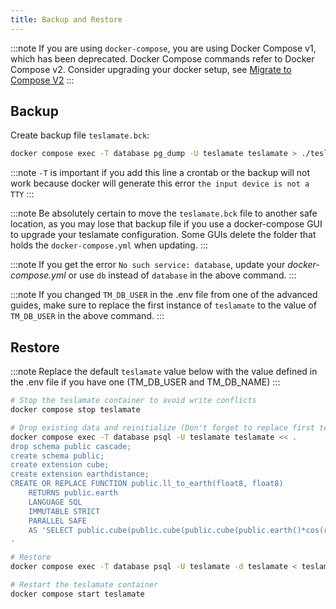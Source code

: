 ```yaml
---
title: Backup and Restore
---
```


:::note
If you are using `docker-compose`, you are using Docker Compose v1, which has been deprecated. Docker Compose commands refer to Docker Compose v2. Consider upgrading your docker setup, see [Migrate to Compose V2](https://docs.docker.com/compose/migrate/)
:::

## Backup

Create backup file `teslamate.bck`:

```bash
docker compose exec -T database pg_dump -U teslamate teslamate > ./teslamate.bck
```

:::note
`-T` is important if you add this line a crontab or the backup will not work because docker will generate this error `the input device is not a TTY`
:::

:::note
Be absolutely certain to move the `teslamate.bck` file to another safe location, as you may lose that backup file if you use a docker-compose GUI to upgrade your teslamate configuration. Some GUIs delete the folder that holds the `docker-compose.yml` when updating.
:::

:::note
If you get the error `No such service: database`, update your _docker-compose.yml_ or use `db` instead of `database` in the above command.
:::

:::note
If you changed `TM_DB_USER` in the .env file from one of the advanced guides, make sure to replace the first instance of `teslamate` to the value of `TM_DB_USER` in the above command.
:::

## Restore

:::note
Replace the default `teslamate` value below with the value defined in the .env file if you have one (TM_DB_USER and TM_DB_NAME)
:::

```bash
# Stop the teslamate container to avoid write conflicts
docker compose stop teslamate

# Drop existing data and reinitialize (Don't forget to replace first teslamate if using different TM_DB_USER)
docker compose exec -T database psql -U teslamate teslamate << .
drop schema public cascade;
create schema public;
create extension cube;
create extension earthdistance;
CREATE OR REPLACE FUNCTION public.ll_to_earth(float8, float8)
    RETURNS public.earth
    LANGUAGE SQL
    IMMUTABLE STRICT
    PARALLEL SAFE
    AS 'SELECT public.cube(public.cube(public.cube(public.earth()*cos(radians(\$1))*cos(radians(\$2))),public.earth()*cos(radians(\$1))*sin(radians(\$2))),public.earth()*sin(radians(\$1)))::public.earth';
.

# Restore
docker compose exec -T database psql -U teslamate -d teslamate < teslamate.bck

# Restart the teslamate container
docker compose start teslamate
```
